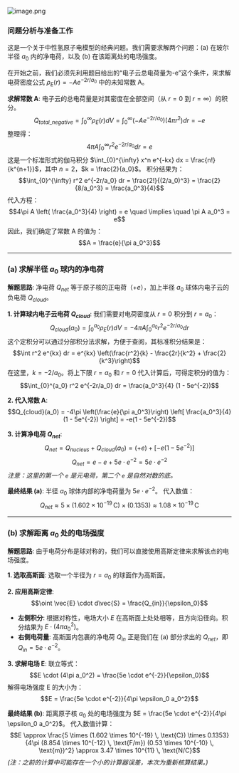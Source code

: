 
![image.png](https://cc-407-1376569927.cos.ap-guangzhou.myqcloud.com/cc-407-1376569927/images-obsidian/202509161754434.png)

### **问题分析与准备工作**

这是一个关于中性氢原子电模型的经典问题。我们需要求解两个问题：(a) 在玻尔半径 $a_0$ 内的净电荷，以及 (b) 在该距离处的电场强度。

在开始之前，我们必须先利用题目给出的“电子云总电荷量为-e”这个条件，来求解电荷密度公式 $\rho_E(r) = -Ae^{-2r/a_0}$ 中的未知常数 A。

**求解常数 A**:
电子云的总电荷量是对其密度在全部空间（从 $r=0$ 到 $r=\infty$）的积分。
$$Q_{total\_negative} = \int_{0}^{\infty} \rho_E(r) dV = \int_{0}^{\infty} (-Ae^{-2r/a_0}) (4\pi r^2) dr = -e$$
整理得：
$$4\pi A \int_{0}^{\infty} r^2 e^{-2r/a_0} dr = e$$
这是一个标准形式的伽马积分 $\int_{0}^{\infty} x^n e^{-kx} dx = \frac{n!}{k^{n+1}}$，其中 $n=2$，$k = \frac{2}{a_0}$。
积分结果为：
$$\int_{0}^{\infty} r^2 e^{-2r/a_0} dr = \frac{2!}{(2/a_0)^3} = \frac{2}{8/a_0^3} = \frac{a_0^3}{4}$$
代入方程：
$$4\pi A \left( \frac{a_0^3}{4} \right) = e \quad \implies \quad \pi A a_0^3 = e$$
因此，我们确定了常数 A 的值为：
$$A = \frac{e}{\pi a_0^3}$$

---
### **(a) 求解半径 $a_0$ 球内的净电荷**

**解题思路**:
净电荷 $Q_{net}$ 等于原子核的正电荷（$+e$），加上半径 $a_0$ 球体内电子云的负电荷 $Q_{cloud}$。

**1. 计算球内电子云电荷 $Q_{cloud}$**:
我们需要对电荷密度从 $r=0$ 积分到 $r=a_0$：
$$Q_{cloud}(a_0) = \int_{0}^{a_0} \rho_E(r) dV = -4\pi A \int_{0}^{a_0} r^2 e^{-2r/a_0} dr$$
这个定积分可以通过分部积分法求解，为便于查阅，其标准积分结果是：
$$\int r^2 e^{kx} dr = e^{kx} \left(\frac{r^2}{k} - \frac{2r}{k^2} + \frac{2}{k^3}\right)$$
在这里，$k = -2/a_0$。将上下限 $r=a_0$ 和 $r=0$ 代入计算后，可得定积分的值为：
$$\int_{0}^{a_0} r^2 e^{-2r/a_0} dr = \frac{a_0^3}{4} (1 - 5e^{-2})$$

**2. 代入常数 A**:
$$Q_{cloud}(a_0) = -4\pi \left(\frac{e}{\pi a_0^3}\right) \left[ \frac{a_0^3}{4} (1 - 5e^{-2}) \right] = -e(1 - 5e^{-2})$$

**3. 计算净电荷 $Q_{net}$**:
$$Q_{net} = Q_{nucleus} + Q_{cloud}(a_0) = (+e) + [-e(1 - 5e^{-2})]$$
$$Q_{net} = e - e + 5e \cdot e^{-2} = 5e \cdot e^{-2}$$
*注意：这里的第一个 `e` 是元电荷，第二个 `e` 是自然对数的底。*

**最终结果 (a)**:
半径 $a_0$ 球体内部的净电荷量为 $5e \cdot e^{-2}$。
代入数值：
$$Q_{net} \approx 5 \times (1.602 \times 10^{-19} \, \text{C}) \times (0.1353) \approx 1.08 \times 10^{-19} \, \text{C}$$

---
### **(b) 求解距离 $a_0$ 处的电场强度**

**解题思路**:
由于电荷分布是球对称的，我们可以直接使用高斯定律来求解该点的电场强度。

**1. 选取高斯面**:
选取一个半径为 $r = a_0$ 的球面作为高斯面。

**2. 应用高斯定律**:
$$\oint \vec{E} \cdot d\vec{S} = \frac{Q_{in}}{\epsilon_0}$$
* **左侧积分**: 根据对称性，电场大小 $E$ 在高斯面上处处相等，且方向沿径向。积分结果为 $E \cdot (4\pi a_0^2)$。
* **右侧电荷量**: 高斯面内包裹的净电荷 $Q_{in}$ 正是我们在 (a) 部分求出的 $Q_{net}$，即 $Q_{in} = 5e \cdot e^{-2}$。

**3. 求解电场 E**:
联立等式：
$$E \cdot (4\pi a_0^2) = \frac{5e \cdot e^{-2}}{\epsilon_0}$$
解得电场强度 E 的大小为：
$$E = \frac{5e \cdot e^{-2}}{4\pi \epsilon_0 a_0^2}$$

**最终结果 (b)**:
距离原子核 $a_0$ 处的电场强度为 $E = \frac{5e \cdot e^{-2}}{4\pi \epsilon_0 a_0^2}$。
代入数值计算：
$$E \approx \frac{5 \times (1.602 \times 10^{-19} \, \text{C}) \times 0.1353}{4\pi (8.854 \times 10^{-12} \, \text{F/m}) (0.53 \times 10^{-10} \, \text{m})^2} \approx 3.47 \times 10^{11} \, \text{N/C}$$
*(注：之前的计算中可能存在一个小的计算器误差，本次为重新核算结果。)*



